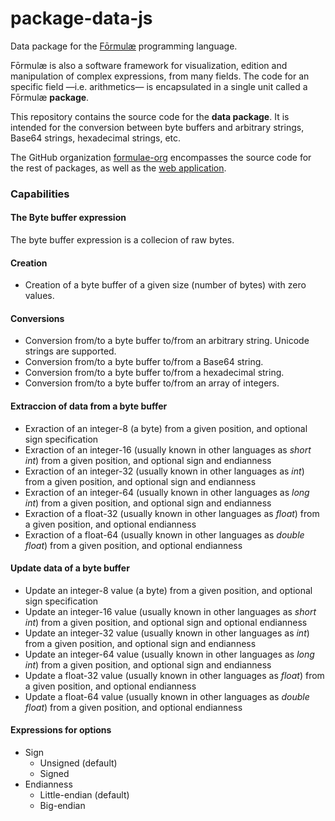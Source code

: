 # package-data-js

Data package for the [Fōrmulæ](https://formulae.org) programming language.

Fōrmulæ is also a software framework for visualization, edition and manipulation of complex expressions, from many fields. The code for an specific field —i.e. arithmetics— is encapsulated in a single unit called a Fōrmulæ **package**.

This repository contains the source code for the **data package**. It is intended for the conversion between byte buffers and arbitrary strings, Base64 strings, hexadecimal strings, etc.

The GitHub organization [formulae-org](https://github.com/formulae-org) encompasses the source code for the rest of packages, as well as the [web application](https://github.com/formulae-org/formulae-js).

<!--
Take a look at this [tutorial](https://formulae.org/?script=tutorials/Complex) to know the capabilities of the Fōrmulæ arithmetic package.
-->

### Capabilities ###

#### The **Byte buffer** expression

The byte buffer expression is a collecion of raw bytes.

#### Creation ####

* Creation of a byte buffer of a given size (number of bytes) with zero values.

#### Conversions ####

* Conversion from/to a byte buffer to/from an arbitrary string. Unicode strings are supported.
* Conversion from/to a byte buffer to/from a Base64 string.
* Conversion from/to a byte buffer to/from a hexadecimal string.
* Conversion from/to a byte buffer to/from an array of integers.

#### Extraccion of data from a byte buffer ####

* Exraction of an integer-8 (a byte) from a given position, and optional sign specification
* Exraction of an integer-16 (usually known in other languages as *short int*) from a given position, and optional sign and endianness
* Exraction of an integer-32 (usually known in other languages as *int*) from a given position, and optional sign and endianness
* Exraction of an integer-64 (usually known in other languages as *long int*) from a given position, and optional sign and endianness
* Exraction of a float-32 (usually known in other languages as *float*) from a given position, and optional endianness
* Exraction of a float-64 (usually known in other languages as *double float*) from a given position, and optional endianness

#### Update data of a byte buffer ####

* Update an integer-8 value (a byte) from a given position, and optional sign specification
* Update an integer-16 value (usually known in other languages as *short int*) from a given position, and optional sign and optional endianness
* Update an integer-32 value (usually known in other languages as *int*) from a given position, and optional sign and endianness
* Update an integer-64 value (usually known in other languages as *long int*) from a given position, and optional sign and endianness
* Update a float-32 value (usually known in other languages as *float*) from a given position, and optional endianness
* Update a float-64 value (usually known in other languages as *double float*) from a given position, and optional endianness

#### Expressions for options ####

* Sign
    * Unsigned (default)
    * Signed
* Endianness
    * Little-endian (default)
    * Big-endian

